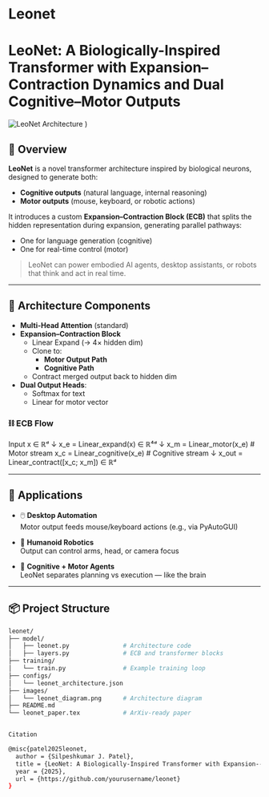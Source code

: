 # Leonet
# LeoNet: A Biologically-Inspired Transformer with Expansion–Contraction Dynamics and Dual Cognitive–Motor Outputs

![LeoNet Architecture](![Leonet](https://github.com/user-attachments/assets/f2e8f85b-bb16-48c0-9bd2-6a1e9a1024aa)
)
)

## 🧠 Overview

**LeoNet** is a novel transformer architecture inspired by biological neurons, designed to generate both:
- **Cognitive outputs** (natural language, internal reasoning)
- **Motor outputs** (mouse, keyboard, or robotic actions)

It introduces a custom **Expansion–Contraction Block (ECB)** that splits the hidden representation during expansion, generating parallel pathways:
- One for language generation (cognitive)
- One for real-time control (motor)

> LeoNet can power embodied AI agents, desktop assistants, or robots that think and act in real time.

---

## 🔧 Architecture Components

- **Multi-Head Attention** (standard)
- **Expansion–Contraction Block**
  - Linear Expand (→ 4× hidden dim)
  - Clone to:
    - **Motor Output Path**
    - **Cognitive Path**
  - Contract merged output back to hidden dim
- **Dual Output Heads**:
  - Softmax for text
  - Linear for motor vector

### ⛓️ ECB Flow

Input x ∈ ℝᵈ
↓
x_e = Linear_expand(x) ∈ ℝ⁴ᵈ
↓
x_m = Linear_motor(x_e) # Motor stream
x_c = Linear_cognitive(x_e) # Cognitive stream
↓
x_out = Linear_contract([x_c; x_m]) ∈ ℝᵈ



---

## 🤖 Applications

- 🖱️ **Desktop Automation**  
  Motor output feeds mouse/keyboard actions (e.g., via PyAutoGUI)

- 🦿 **Humanoid Robotics**  
  Output can control arms, head, or camera focus

- 🧩 **Cognitive + Motor Agents**  
  LeoNet separates planning vs execution — like the brain

---

## 📦 Project Structure

```bash
leonet/
├── model/
│   ├── leonet.py               # Architecture code
│   ├── layers.py               # ECB and transformer blocks
├── training/
│   └── train.py                # Example training loop
├── configs/
│   └── leonet_architecture.json
├── images/
│   └── leonet_diagram.png      # Architecture diagram
├── README.md
└── leonet_paper.tex            # ArXiv-ready paper


Citation

@misc{patel2025leonet,
  author = {Silpeshkumar J. Patel},
  title = {LeoNet: A Biologically-Inspired Transformer with Expansion--Contraction Dynamics and Dual Cognitive--Motor Outputs},
  year = {2025},
  url = {https://github.com/yourusername/leonet}
}
